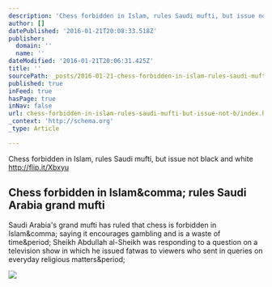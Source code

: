 ```yaml
---
description: 'Chess forbidden in Islam, rules Saudi mufti, but issue not black and white http://flip.it/Xbxyu'
author: []
datePublished: '2016-01-21T20:08:33.518Z'
publisher:
  domain: ''
  name: ''
dateModified: '2016-01-21T20:06:31.425Z'
title: ''
sourcePath: _posts/2016-01-21-chess-forbidden-in-islam-rules-saudi-mufti-but-issue-not-b.md
published: true
inFeed: true
hasPage: true
inNav: false
url: chess-forbidden-in-islam-rules-saudi-mufti-but-issue-not-b/index.html
_context: 'http://schema.org'
_type: Article

---
```

Chess forbidden in Islam, rules Saudi mufti, but issue not black and white http://flip.it/Xbxyu

<article style=""><h1>Chess forbidden in Islam&amp;comma; rules Saudi Arabia grand mufti</h1><p>Saudi Arabia's grand mufti has ruled that chess is forbidden in Islam&amp;comma; saying it encourages gambling and is a waste of time&amp;period; Sheikh Abdullah al-Sheikh was responding to a question on a television show in which he issued fatwas to viewers who sent in queries on everyday religious matters&amp;period;</p><img src="https://i.guim.co.uk/img/media/14947bd1ffcd11b2643b6a8d70bcc1f5b3806435/0_242_6000_3599/master/6000.jpg?w=1200&amp;q=85&amp;auto=format&amp;sharp=10&amp;s=5b408b6716d85efd4dc54ce206efe342" /></article>